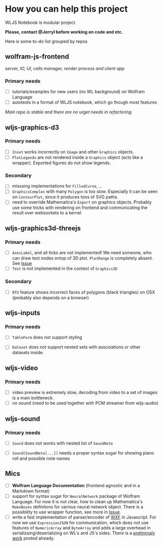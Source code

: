 # How you can help this project
WLJS Notebook is modular project. 

**Please, contact @JerryI before working on code and etc.**

Here is some to-do list grouped by repos

## wolfram-js-frontend
*server, IO, UI, cells manager, render process and client app*
### Primary needs
- [ ] tutorials/examples for new users (no WL background) on Wolfram Language
- [ ] autotests in a format of WLJS notebook, which go though most features

*Main repo is stable and there are no urget needs in refactoring.*

## wljs-graphics-d3
### Primary needs
- [ ] `Inset` works incorrectly on `Image` and other `Graphics` objects.
- [ ] `PlotLegends` are not rendered inside a `Graphics` object (acts like a wrapper). Exported figures do not show legends.

### Secondary
- [ ] misssing implementations for `FilledCurve`, ...
- [ ] `GraphicsComplex` with many `Polygon` is too slow. Especially it can be seen on `ContourPlot`, since it produces tons of SVG paths. 
- [ ] need to override Mathematica's `Export` on graphics objects. Probably use some tricks with rendering on frontend and communicating the result over websockets to a kernel

## wljs-graphics3d-threejs
### Primary needs
- [ ] `AxesLabel`, and all ticks are not implemented! We need someone, who can draw text nodes ontop of 3D plot. `PlotRange` is completely absent. See [Issue](https://github.com/JerryI/wolfram-js-frontend/issues/216)
- [ ] `Text` is not implemented in the context of `Graphics3D`

### Secondary
- [ ] `RTX` feature shows incorrect faces of polygons (black triangles) on OSX (probably also depends on a browser)

## wljs-inputs
### Primary needs
- [ ] `TableForm` does not support styling
- [ ] `Dataset` does not support nested sets with asscoiations or other datasets inside.


## wljs-video
### Primary needs
- [ ] video preview is extremely slow, decoding from video to a set of images is a main bottleneck.
- [ ] no sound (need to be used together with PCM streamer from wljs-audio)

## wljs-sound
### Primary needs
- [ ] `Sound` does not works with nested list of `SoundNote`
- [ ] `Sound[SoundNote[...]]` needs a proper syntax sugar for showing piano roll and possible note names


## Mics
- [ ] **Wolfram Language Documentation** (frontend agnostic and in a Markdown format)
- [ ] support for syntax sugar for `NeuralNetwork` package of Wolfram Language. For now it is not clear, how to clean up Mathematica's `MakeBoxes` definitons for various neural network object. There is a possibility to use wrapper function, see more in [Issue](https://github.com/JerryI/wolfram-js-frontend/issues/186).
- [ ] write a fast implementation of parser/encoder of [WXF](https://github.com/JerryI/wolfram-js-frontend/issues/196) in Javascript. For now we use `ExpressionJSON` for communication, which does not use features of `NumericArray` and `ByteArray` and adds a large overhead in serializaing/deserializing on WL's and JS's sides. There is a [preliminaly work](https://github.com/xndc/uncompress) posted already.
